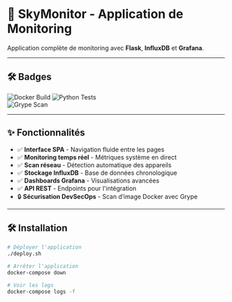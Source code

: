 # 🚀 SkyMonitor - Application de Monitoring

Application complète de monitoring avec **Flask**, **InfluxDB** et **Grafana**.

---

## 🛠️ Badges

![Docker Build](https://img.shields.io/docker/build/tondockerhub/sky-monitor?style=flat-square&logo=docker)
![Python Tests](https://img.shields.io/github/workflow/status/tongithub/sky-monitor/Python%20Tests?style=flat-square&logo=github)  
![Grype Scan](https://img.shields.io/badge/Grype-Secure-green?style=flat-square&logo=docker)

---

## ✨ Fonctionnalités

- ✅ **Interface SPA** - Navigation fluide entre les pages  
- ✅ **Monitoring temps réel** - Métriques système en direct  
- ✅ **Scan réseau** - Détection automatique des appareils  
- ✅ **Stockage InfluxDB** - Base de données chronologique  
- ✅ **Dashboards Grafana** - Visualisations avancées  
- ✅ **API REST** - Endpoints pour l'intégration  
- 🔒 **Sécurisation DevSecOps** - Scan d’image Docker avec Grype  

---

## 🛠️ Installation

```bash
# Déployer l'application
./deploy.sh

# Arrêter l'application
docker-compose down

# Voir les logs
docker-compose logs -f
